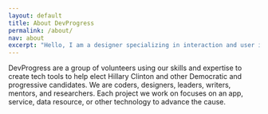 ```yaml
---
layout: default
title: About DevProgress
permalink: /about/
nav: about
excerpt: "Hello, I am a designer specializing in interaction and user interface design. I'm at my best digging into design problems to find solutions that make software easier for people to use" 
---
```


DevProgress are a group of volunteers using our skills and expertise to create tech tools to help elect Hillary Clinton and other Democratic and progressive candidates. We are coders, designers, leaders, writers, mentors, and researchers. Each project we work on focuses on an app, service, data resource, or other technology to advance the cause.